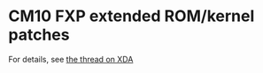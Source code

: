 CM10 FXP extended ROM/kernel patches
====================================

For details, see [the thread on XDA](http://forum.xda-developers.com/showthread.php?t=2048807)
